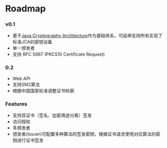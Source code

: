 # Roadmap

### v0.1

- 基于[Java Cryptography Architecture][]作为基础体系，可延伸支持所有实现了标准JCA的密钥设备
- 单一颁发者
- 支持 RFC 5967 (PKCS10 Certificate Request)

[Java Cryptography Architecture]: https://docs.oracle.com/javase/8/docs/technotes/guides/security/crypto/CryptoSpec.html

### 0.2 

- Web API
- 支持SM2算法
- 根据中国国家标准调整证书轮廓


### Features

- 支持双证书（签名、加密用途分离）签发
- 访问授权
- 多颁发者
- 颁发者(Issuer)可配置多种算法的签发密钥，根据证书请求使用对应算法的密钥进行证书签发
